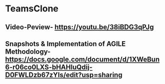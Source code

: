 # TeamsClone


## Video-Peview- https://youtu.be/38iBDG3qPJg
## Snapshots & Implementation of AGILE Methodology- https://docs.google.com/document/d/1XWeBun6-r06co0LXS-bHAHluQdij-D0FWLDzb67zYIs/edit?usp=sharing
